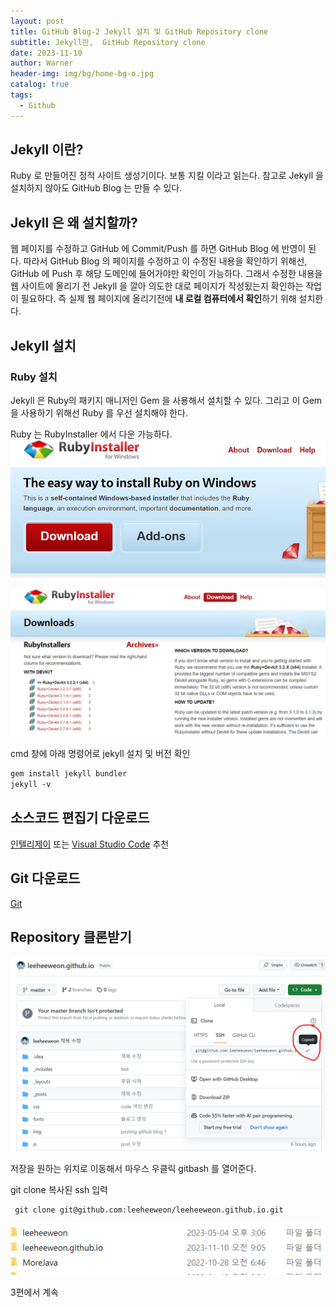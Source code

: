 ```yaml
---
layout: post
title: GitHub Blog-2 Jekyll 설치 및 GitHub Repository clone 
subtitle: Jekyll란,  GitHub Repository clone 
date: 2023-11-10
author: Warner
header-img: img/bg/home-bg-o.jpg
catalog: true
tags:
  - Github
---
```


## Jekyll 이란?
Ruby 로 만들어진 정적 사이트 생성기이다. 보통 지킬 이라고 읽는다.
참고로 Jekyll 을 설치하지 않아도 GitHub Blog 는 만들 수 있다.

## Jekyll 은 왜 설치할까?
웹 페이지를 수정하고 GitHub 에 Commit/Push 를 하면 GitHub Blog 에 반영이 된다.
따라서 GitHub Blog 의 페이지를 수정하고 이 수정된 내용을 확인하기 위해선,
GitHub 에 Push 후 해당 도메인에 들어가야만 확인이 가능하다.
그래서 수정한 내용을 웹 사이트에 올리기 전 Jekyll 을 깔아 의도한 대로 페이지가 작성됬는지 확인하는 작업이 필요하다.
즉 실제 웹 페이지에 올리기전에 **내 로컬 컴퓨터에서 확인**하기 위해 설치한다.

## Jekyll 설치
### Ruby 설치
Jekyll 은 Ruby의 패키지 매니저인 Gem 을 사용해서 설치할 수 있다.
그리고 이 Gem 을 사용하기 위해선 Ruby 를 우선 설치해야 한다.

Ruby 는 RubyInstaller 에서 다운 가능하다.
![ruby1.png](/img/post/2023-11-10/ruby1.png)

![ruby2.png](/img/post/2023-11-10/ruby2.png)

cmd 창에 아래 명령어로 jekyll 설치 및 버전 확인
~~~markdown
gem install jekyll bundler
jekyll -v
~~~

## 소스코드 편집기 다운로드 
[인텔리제이](https://www.jetbrains.com/ko-kr/idea/) 또는 [Visual Studio Code](https://code.visualstudio.com/) 추천


## Git 다운로드 
[Git](https://git-scm.com/)

## Repository 클론받기 
![clone1.png](/img/post/2023-11-10/clone1.png)


저장을 원하는 위치로 이동해서 마우스 우클릭 gitbash 를 열어준다.

git clone 복사된 ssh 입력
~~~markdown
 git clone git@github.com:leeheeweon/leeheeweon.github.io.git
~~~
![clone2.png](/img/post/2023-11-10/clone2.png)

3편에서 계속 